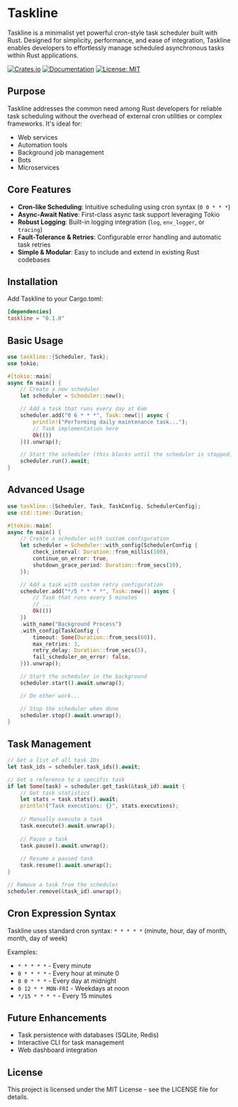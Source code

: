 # Taskline

Taskline is a minimalist yet powerful cron-style task scheduler built with Rust. Designed for simplicity, performance, and ease of integration, Taskline enables developers to effortlessly manage scheduled asynchronous tasks within Rust applications.

[![Crates.io](https://img.shields.io/crates/v/taskline.svg)](https://crates.io/crates/taskline)
[![Documentation](https://docs.rs/taskline/badge.svg)](https://docs.rs/taskline)
[![License: MIT](https://img.shields.io/badge/License-MIT-yellow.svg)](https://opensource.org/licenses/MIT)

## Purpose

Taskline addresses the common need among Rust developers for reliable task scheduling without the overhead of external cron utilities or complex frameworks. It's ideal for:

- Web services
- Automation tools
- Background job management
- Bots
- Microservices

## Core Features

- **Cron-like Scheduling**: Intuitive scheduling using cron syntax (`0 0 * * *`)
- **Async-Await Native**: First-class async task support leveraging Tokio
- **Robust Logging**: Built-in logging integration (`log`, `env_logger`, or `tracing`)
- **Fault-Tolerance & Retries**: Configurable error handling and automatic task retries
- **Simple & Modular**: Easy to include and extend in existing Rust codebases

## Installation

Add Taskline to your Cargo.toml:

```toml
[dependencies]
taskline = "0.1.0"
```

## Basic Usage

```rust
use taskline::{Scheduler, Task};
use tokio;

#[tokio::main]
async fn main() {
    // Create a new scheduler
    let scheduler = Scheduler::new();

    // Add a task that runs every day at 6am
    scheduler.add("0 6 * * *", Task::new(|| async {
        println!("Performing daily maintenance task...");
        // Task implementation here
        Ok(())
    })).unwrap();

    // Start the scheduler (this blocks until the scheduler is stopped)
    scheduler.run().await;
}
```

## Advanced Usage

```rust
use taskline::{Scheduler, Task, TaskConfig, SchedulerConfig};
use std::time::Duration;

#[tokio::main]
async fn main() {
    // Create a scheduler with custom configuration
    let scheduler = Scheduler::with_config(SchedulerConfig {
        check_interval: Duration::from_millis(100),
        continue_on_error: true,
        shutdown_grace_period: Duration::from_secs(10),
    });

    // Add a task with custom retry configuration
    scheduler.add("*/5 * * * *", Task::new(|| async {
        // Task that runs every 5 minutes
        // ...
        Ok(())
    })
    .with_name("Background Process")
    .with_config(TaskConfig {
        timeout: Some(Duration::from_secs(60)),
        max_retries: 3,
        retry_delay: Duration::from_secs(5),
        fail_scheduler_on_error: false,
    })).unwrap();

    // Start the scheduler in the background
    scheduler.start().await.unwrap();

    // Do other work...

    // Stop the scheduler when done
    scheduler.stop().await.unwrap();
}
```

## Task Management

```rust
// Get a list of all task IDs
let task_ids = scheduler.task_ids().await;

// Get a reference to a specific task
if let Some(task) = scheduler.get_task(&task_id).await {
    // Get task statistics
    let stats = task.stats().await;
    println!("Task executions: {}", stats.executions);
    
    // Manually execute a task
    task.execute().await.unwrap();
    
    // Pause a task
    task.pause().await.unwrap();
    
    // Resume a paused task
    task.resume().await.unwrap();
}

// Remove a task from the scheduler
scheduler.remove(&task_id).unwrap();
```

## Cron Expression Syntax

Taskline uses standard cron syntax: `* * * * *` (minute, hour, day of month, month, day of week)

Examples:
- `* * * * *` - Every minute
- `0 * * * *` - Every hour at minute 0
- `0 0 * * *` - Every day at midnight
- `0 12 * * MON-FRI` - Weekdays at noon
- `*/15 * * * *` - Every 15 minutes

## Future Enhancements

- Task persistence with databases (SQLite, Redis)
- Interactive CLI for task management
- Web dashboard integration

## License

This project is licensed under the MIT License - see the LICENSE file for details.